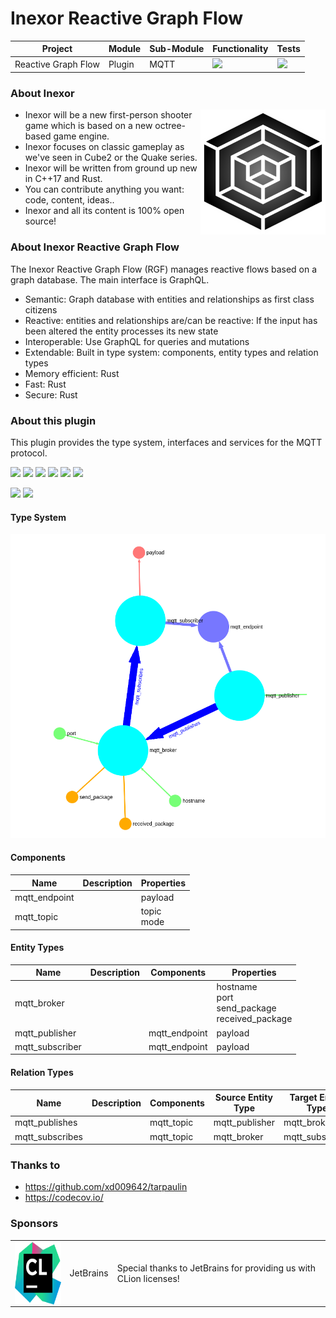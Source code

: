 # Inexor Reactive Graph Flow

| Project | Module | Sub-Module | Functionality | Tests |
| --- | --- | --- | --- | --- |
| Reactive Graph Flow | Plugin | MQTT | <img src="https://img.shields.io/badge/state-completed-brightgreen"> | [<img src="https://img.shields.io/codecov/c/github/aschaeffer/inexor-rgf-plugin-mqtt">](https://app.codecov.io/gh/aschaeffer/inexor-rgf-plugin-mqtt) |

### About Inexor

<a href="https://inexor.org/">
<img align="right" width="200" height="200" src="https://raw.githubusercontent.com/aschaeffer/inexor-rgf-plugin-mqtt/main/docs/images/inexor_2.png">
</a>

* Inexor will be a new first-person shooter game which is based on a new octree-based game engine.
* Inexor focuses on classic gameplay as we've seen in Cube2 or the Quake series.
* Inexor will be written from ground up new in C++17 and Rust.
* You can contribute anything you want: code, content, ideas..
* Inexor and all its content is 100% open source!

### About Inexor Reactive Graph Flow

The Inexor Reactive Graph Flow (RGF) manages reactive flows based on a graph database. The main interface is GraphQL.

* Semantic: Graph database with entities and relationships as first class citizens
* Reactive: entities and relationships are/can be reactive: If the input has been altered the entity processes its new state
* Interoperable: Use GraphQL for queries and mutations
* Extendable: Built in type system: components, entity types and relation types
* Memory efficient: Rust
* Fast: Rust
* Secure: Rust

### About this plugin

This plugin provides the type system, interfaces and services for the MQTT protocol.

[<img src="https://img.shields.io/badge/Language-Rust-brightgreen">](https://www.rust-lang.org/)
[<img src="https://img.shields.io/badge/Platforms-Linux%20%26%20Windows-brightgreen">]()
[<img src="https://img.shields.io/github/workflow/status/aschaeffer/inexor-rgf-plugin-mqtt/Rust">](https://github.com/aschaeffer/inexor-rgf-plugin-mqtt/actions?query=workflow%3ARust)
[<img src="https://img.shields.io/github/last-commit/aschaeffer/inexor-rgf-plugin-mqtt">]()
[<img src="https://img.shields.io/github/languages/code-size/aschaeffer/inexor-rgf-plugin-mqtt">]()
[<img src="https://img.shields.io/codecov/c/github/aschaeffer/inexor-rgf-plugin-mqtt">](https://app.codecov.io/gh/aschaeffer/inexor-rgf-plugin-mqtt)

[<img src="https://img.shields.io/github/license/aschaeffer/inexor-rgf-plugin-mqtt">](https://github.com/aschaeffer/inexor-rgf-plugin-mqtt/blob/main/LICENSE)
[<img src="https://img.shields.io/discord/698219248954376256?logo=discord">](https://discord.com/invite/acUW8k7)

#### Type System

<img src="https://raw.githubusercontent.com/aschaeffer/inexor-rgf-plugin-mqtt/main/docs/images/type_system.png">

#### Components

| Name | Description | Properties |
| --- | --- | --- |
| mqtt_endpoint | | payload |
| mqtt_topic | | topic<br>mode |

#### Entity Types

| Name | Description | Components | Properties |
| --- | --- | --- | --- |
| mqtt_broker | | | hostname<br>port<br>send_package<br>received_package |
| mqtt_publisher | | mqtt_endpoint | payload |
| mqtt_subscriber | | mqtt_endpoint | payload |

#### Relation Types

| Name | Description | Components | Source Entity Type | Target Entity Type |
| --- | --- | --- | --- | --- |
| mqtt_publishes | | mqtt_topic | mqtt_publisher | mqtt_broker |
| mqtt_subscribes | | mqtt_topic | mqtt_broker | mqtt_subscriber |

### Thanks to

* https://github.com/xd009642/tarpaulin
* https://codecov.io/

### Sponsors

| | | |
| --- | --- | --- |
| <a href="https://www.jetbrains.com/?from=github.com/inexorgame"><img align="right" width="100" height="100" src="https://raw.githubusercontent.com/aschaeffer/inexor-rgf-plugin-logical/main/docs/images/icon_CLion.svg"></a> | JetBrains | Special thanks to JetBrains for providing us with CLion licenses! |
